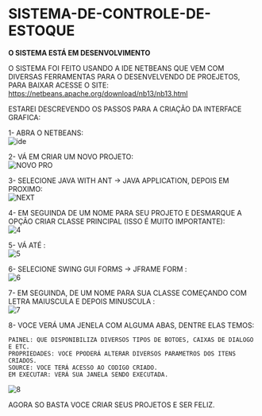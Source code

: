 # SISTEMA-DE-CONTROLE-DE-ESTOQUE

****O SISTEMA ESTÁ EM DESENVOLVIMENTO****

O SISTEMA FOI FEITO USANDO A IDE NETBEANS QUE VEM COM DIVERSAS FERRAMENTAS PARA O DESENVELVENDO DE PROEJETOS, PARA BAIXAR ACESSE O SITE: https://netbeans.apache.org/download/nb13/nb13.html

ESTAREI DESCREVENDO OS PASSOS PARA A CRIAÇÃO DA INTERFACE GRAFICA:

  1- ABRA O NETBEANS:                                                                                                                     
  ![ide](https://user-images.githubusercontent.com/111475791/190932807-b64941d3-9cfa-4312-9fd0-f5a42f6bc2e1.png)
  
  2- VÁ EM CRIAR UM NOVO PROJETO:                                                                                                              
  ![NOVO PRO](https://user-images.githubusercontent.com/111475791/190933265-35da1663-bc5f-44e9-8e41-387ef4ee0902.png)

  3- SELECIONE JAVA WITH ANT -> JAVA APPLICATION, DEPOIS EM PROXIMO:                                          
  ![NEXT](https://user-images.githubusercontent.com/111475791/190933380-8e0d6b90-c15e-43ba-9ba8-50b1099598f0.png)

  4- EM SEGUINDA DE UM NOME PARA SEU PROJETO E DESMARQUE A OPÇÃO CRIAR CLASSE PRINCIPAL (ISSO É MUITO IMPORTANTE):        
  ![4](https://user-images.githubusercontent.com/111475791/190933443-b2906d53-4e00-4955-b684-850865ea961d.png) 
  
  5- VÁ ATÉ <DEFAULT PACKAGE>:                                                                                       
  ![5](https://user-images.githubusercontent.com/111475791/190933525-ff77920f-0d83-48e3-9136-5179a18a76f8.png)

  6- SELECIONE SWING GUI FORMS -> JFRAME FORM :                                                                        
  ![6](https://user-images.githubusercontent.com/111475791/190933558-d8999b0e-017e-43fe-9b9d-e0b0582580ca.png)

  7- EM SEGUINDA, DE UM NOME PARA SUA CLASSE COMEÇANDO COM LETRA MAIUSCULA E DEPOIS MINUSCULA :                                                    
  ![7](https://user-images.githubusercontent.com/111475791/190933649-f04c3dd7-f4a7-4537-8c2e-0347bd9350da.png)

  8- VOCE VERÁ UMA JENELA COM ALGUMA ABAS, DENTRE ELAS TEMOS: 
    
    PAINEL: QUE DISPONIBILIZA DIVERSOS TIPOS DE BOTOES, CAIXAS DE DIALOGO E ETC.                                                         
    PROPRIEDADES: VOCE PPODERÁ ALTERAR DIVERSOS PARAMETROS DOS ITENS CRIADOS.                                                                          
    SOURCE: VOCE TERÁ ACESSO AO CODIGO CRIADO.                                                                                                             
    EM EXECUTAR: VERÁ SUA JANELA SENDO EXECUTADA.
    
 ![8](https://user-images.githubusercontent.com/111475791/190933949-f692c607-b45b-4528-a6b0-51ca47d22f05.png)
 
 
 AGORA SO BASTA VOCE CRIAR SEUS PROJETOS E SER FELIZ.

  
  
  

